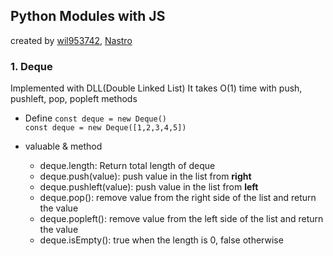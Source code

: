 ## Python Modules with JS

created by [wil953742](https://github.com/wil953742), [Nastro](https://github.com/Narastro)

### 1. Deque

Implemented with DLL(Double Linked List)
It takes O(1) time with push, pushleft, pop, popleft methods

- Define
  `const deque = new Deque()` <br/>
  `const deque = new Deque([1,2,3,4,5])`

- valuable & method
  - deque.length: Return total length of deque
  - deque.push(value): push value in the list from **right**
  - deque.pushleft(value): push value in the list from **left**
  - deque.pop(): remove value from the right side of the list and return the value
  - deque.popleft(): remove value from the left side of the list and return the value
  - deque.isEmpty(): true when the length is 0, false otherwise
